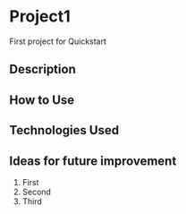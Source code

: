 # Project1
First project for Quickstart

## Description


## How to Use


## Technologies Used


## Ideas for future improvement
1. First
2. Second
3. Third